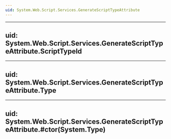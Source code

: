 ```yaml
---
uid: System.Web.Script.Services.GenerateScriptTypeAttribute
---
```


---
uid: System.Web.Script.Services.GenerateScriptTypeAttribute.ScriptTypeId
---

---
uid: System.Web.Script.Services.GenerateScriptTypeAttribute.Type
---

---
uid: System.Web.Script.Services.GenerateScriptTypeAttribute.#ctor(System.Type)
---

